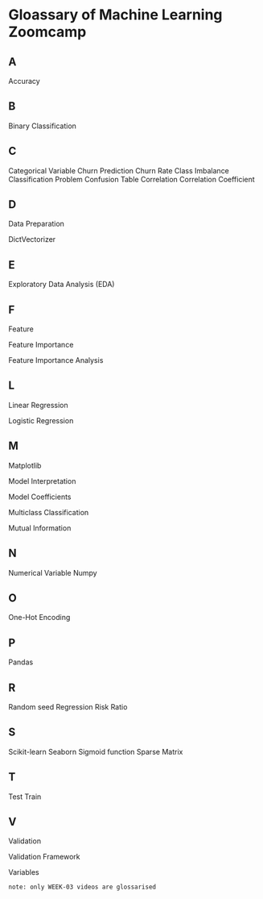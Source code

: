 # Gloassary of Machine Learning Zoomcamp


## A <br>
Accuracy
## B<br>
Binary Classification
## C<br>
Categorical Variable
Churn Prediction
Churn Rate
Class Imbalance
Classification Problem
Confusion Table
Correlation
Correlation Coefficient
## D<br>
Data Preparation

DictVectorizer
## E<br>

Exploratory Data Analysis (EDA)
## F<br>
Feature

Feature Importance

Feature Importance Analysis
## L<br>
Linear Regression

Logistic Regression
## M<br>
Matplotlib

Model Interpretation 

Model Coefficients

Multiclass Classification

Mutual Information
## N<br>
Numerical Variable
Numpy
## O<br>
One-Hot Encoding
## P<br>

Pandas

## R <br>

Random seed
Regression
Risk Ratio
## S<br>

Scikit-learn
Seaborn
Sigmoid function
Sparse Matrix
## T<br>

Test
Train
## V<br>
Validation

Validation Framework

Variables


	note: only WEEK-03 videos are glossarised